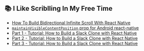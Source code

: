 <!---
## 📉 Stats

[![Vishal's github stats](https://github-readme-stats.vercel.app/api?username=vishalnarkhede)](https://github.com/vishalnarkhede/github-readme-stats)
--->

## 📚 I Like Scriblling In My Free Time

- [How To Build Bidirectional Infinite Scroll With React Native](https://dev.to/vishalnarkhede/react-native-how-to-build-bidirectional-infinite-scroll-32ph)
- [`maintainVisibleContentPosition` prop for Android react-native](https://dev.to/vishalnarkhede/maintainvisiblecontentposition-prop-for-android-react-native-3olf)
- [Part 1 - Tutorial: How to Build a Slack Clone with React Native](https://dev.to/vishalnarkhede/tutorial-how-to-build-a-slack-clone-with-react-native-part-1-37kn)
- [Part 2 - Tutorial: How to Build a Slack Clone with React Native](https://dev.to/vishalnarkhede/how-to-build-slack-clone-with-react-native-part-2-g5)
- [Part 3 - Tutorial: How to Build a Slack Clone with React Native](https://dev.to/vishalnarkhede/tutorial-how-to-build-a-slack-clone-with-react-native-part-3-554m)
